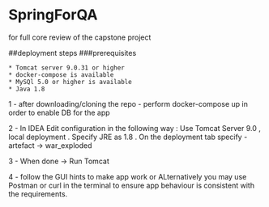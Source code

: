 # SpringForQA
for full core review of the capstone project


##deployment steps
###prerequisites 

    * Tomcat server 9.0.31 or higher
    * docker-compose is available
    * MySQl 5.0 or higher is available
    * Java 1.8

1 - after downloading/cloning the repo - perform docker-compose up in order to enable DB for the app

2 - In IDEA Edit configuration in the following way : Use Tomcat Server 9.0 , local deployment .
Specify JRE as 1.8 . On the deployment tab specify - artefact -> war_exploded

3 - When done -> Run Tomcat

4 - follow the GUI hints to make app work or ALternatively you may use Postman or curl in the terminal to ensure app behaviour is consistent with the requirements.
